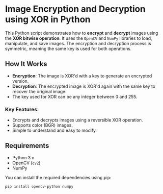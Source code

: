 # Image Encryption and Decryption using XOR in Python

This Python script demonstrates how to **encrypt** and **decrypt** images using the **XOR bitwise operation**. It uses the `OpenCV` and `NumPy` libraries to load, manipulate, and save images. The encryption and decryption process is symmetric, meaning the same key is used for both operations.

## How It Works

- **Encryption**: The image is XOR'd with a key to generate an encrypted version.
- **Decryption**: The encrypted image is XOR'd again with the same key to recover the original image.
- The key used for XOR can be any integer between 0 and 255.

### Key Features:
- Encrypts and decrypts images using a reversible XOR operation.
- Supports color (BGR) images.
- Simple to understand and easy to modify.

## Requirements

- Python 3.x
- OpenCV (`cv2`)
- NumPy

You can install the required dependencies using pip:

```bash
pip install opencv-python numpy
